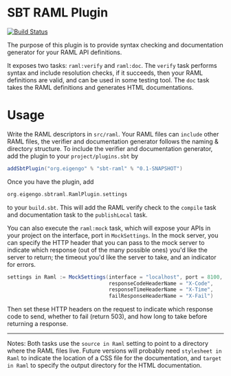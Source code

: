 SBT RAML Plugin
===============

[![Build Status](https://travis-ci.org/eigengo/sbt-raml-plugin.png?branch=master)](https://travis-ci.org/eigengo/sbt-raml-plugin)

The purpose of this plugin is to provide syntax checking and documentation generator for your RAML API definitions.

It exposes two tasks: ``raml:verify`` and ``raml:doc``. The ``verify`` task performs syntax and include resolution checks,
if it succeeds, then your RAML definitions are valid, and can be used in some testing tool. The ``doc`` task takes the
RAML definitions and generates HTML documentations.

Usage
=====

Write the RAML descriptors in ``src/raml``. Your RAML files can ``include`` other RAML files, the verifier and documentation generator follows the naming & directory structure. To include the verifier and documentation generator, add the plugin to your ``project/plugins.sbt`` by

```scala
addSbtPlugin("org.eigengo" % "sbt-raml" % "0.1-SNAPSHOT")
```

Once you have the plugin, add

```scala
org.eigengo.sbtraml.RamlPlugin.settings
```

to your ``build.sbt``. This will add the RAML verify check to the ``compile`` task and documentation task to the
``publishLocal`` task.

You can also execute the ``raml:mock`` task, which will expose your APIs in your project on the interface, port in 
``MockSettings``. In the mock server, you can specify the HTTP header that you can pass to the mock server to 
indicate which response (out of the many possible ones) you'd like the server to return; the timeout you'd like
the server to take, and an indicator for errors.

```scala
settings in Raml := MockSettings(interface = "localhost", port = 8100,
                                 responseCodeHeaderName = "X-Code",
                                 responseTimeHeaderName = "X-Time",
                                 failResponseHeaderName = "X-Fail")
```

Then set these HTTP headers on the request to indicate which response code to send, whether to fail (return 503),
and how long to take before returning a response.

---

Notes:
Both tasks use the ``source in Raml`` setting to point to a directory where the RAML files live. Future versions will
probably need ``stylesheet in Raml`` to indicate the location of a CSS file for the documentation, and ``target in Raml``
to specify the output directory for the HTML documentation.
